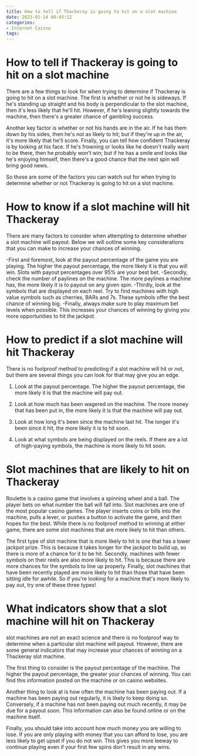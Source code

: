 ```yaml
---
title: How to tell if Thackeray is going to hit on a slot machine 
date: 2023-01-14 08:43:12
categories:
- Internet Casino
tags:
---
```



# How to tell if Thackeray is going to hit on a slot machine 

There are a few things to look for when trying to determine if Thackeray is going to hit on a slot machine. The first is whether or not he is sideways. If he's standing up straight and his body is perpendicular to the slot machine, then it's less likely that he'll hit. However, if he's leaning slightly towards the machine, then there's a greater chance of gambling success.

Another key factor is whether or not his hands are in the air. If he has them down by his sides, then he's not as likely to hit; but if they're up in the air, it's more likely that he'll score. Finally, you can tell how confident Thackeray is by looking at his face. If he's frowning or looks like he doesn't really want to be there, then he probably won't win; but if he has a smile and looks like he's enjoying himself, then there's a good chance that the next spin will bring good news.

So those are some of the factors you can watch out for when trying to determine whether or not Thackeray is going to hit on a slot machine.

# How to know if a slot machine will hit Thackeray 
There are many factors to consider when attempting to determine whether a slot machine will payout. Below we will outline some key considerations that you can make to increase your chances of winning. 

-First and foremost, look at the payout percentage of the game you are playing. The higher the payout percentage, the more likely it is that you will win. Slots with payout percentages over 95% are your best bet.
-Secondly, check the number of paylines on the machine. The more paylines a machine has, the more likely it is to payout on any given spin.
-Thirdly, look at the symbols that are displayed on each reel. Try to find machines with high value symbols such as cherries, BARs and 7s. These symbols offer the best chance of winning big.
-Finally, always make sure to play maximum bet levels when possible. This increases your chances of winning by giving you more opportunities to hit the jackpot.

# How to predict if a slot machine will hit Thackeray 

There is no foolproof method to predicting if a slot machine will hit or not, but there are several things you can look for that may give you an edge.

1. Look at the payout percentage. The higher the payout percentage, the more likely it is that the machine will pay out.

2. Look at how much has been wagered on the machine. The more money that has been put in, the more likely it is that the machine will pay out.

3. Look at how long it's been since the machine last hit. The longer it's been since it hit, the more likely it is to hit soon.

4. Look at what symbols are being displayed on the reels. If there are a lot of high-paying symbols, the machine is more likely to hit soon.

#  Slot machines that are likely to hit on Thackeray 

Roulette is a casino game that involves a spinning wheel and a ball. The player bets on what number the ball will fall into. Slot machines are one of the most popular casino games. The player inserts coins or bills into the machine, pulls a lever, or pushes a button to activate the game, and then hopes for the best. While there is no foolproof method to winning at either game, there are some slot machines that are more likely to hit than others. 

The first type of slot machine that is more likely to hit is one that has a lower jackpot prize. This is because it takes longer for the jackpot to build up, so there is more of a chance for it to be hit. Secondly, machines with fewer symbols on their reels are also more likely to hit. This is because there are more chances for the symbols to line up properly. Finally, slot machines that have been recently played are more likely to hit than those that have been sitting idle for awhile. So if you're looking for a machine that's more likely to pay out, try one of these three types!

#  What indicators show that a slot machine will hit on Thackeray

slot machines are not an exact science and there is no foolproof way to determine when a particular slot machine will payout. However, there are some general indicators that may increase your chances of winning on a Thackeray slot machine.

The first thing to consider is the payout percentage of the machine. The higher the payout percentage, the greater your chances of winning. You can find this information posted on the machine or on casino websites.

Another thing to look at is how often the machine has been paying out. If a machine has been paying out regularly, it is likely to keep doing so. Conversely, if a machine has not been paying out much recently, it may be due for a payout soon. This information can also be found online or on the machine itself.

Finally, you should take into account how much money you are willing to lose. If you are only playing with money that you can afford to lose, you are less likely to get upset if you do not win. This gives you more leeway to continue playing even if your first few spins don't result in any wins.